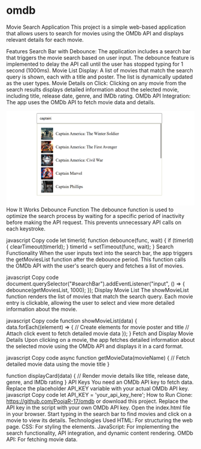 # omdb
Movie Search Application
This project is a simple web-based application that allows users to search for movies using the OMDb API and displays relevant details for each movie.

Features
Search Bar with Debounce: The application includes a search bar that triggers the movie search based on user input. The debounce feature is implemented to delay the API call until the user has stopped typing for 1 second (1000ms).
Movie List Display: A list of movies that match the search query is shown, each with a title and poster. The list is dynamically updated as the user types.
Movie Details on Click: Clicking on any movie from the search results displays detailed information about the selected movie, including title, release date, genre, and IMDb rating.
OMDb API Integration: The app uses the OMDb API to fetch movie data and details.

![Demo](https://github.com/PoojaR-17/omdb/blob/main/SS.png)
How It Works
Debounce Function
The debounce function is used to optimize the search process by waiting for a specific period of inactivity before making the API request. This prevents unnecessary API calls on each keystroke.

javascript
Copy code
let timerId;
function debounce(func, wait) {
  if (timerId) {
    clearTimeout(timerId);
  }
  timerId = setTimeout(func, wait);
}
Search Functionality
When the user inputs text into the search bar, the app triggers the getMoviesList function after the debounce period. This function calls the OMDb API with the user's search query and fetches a list of movies.

javascript
Copy code
document.querySelector("#searchBar").addEventListener("input", () => {
  debounce(getMoviesList, 1000);
});
Display Movie List
The showMovieList function renders the list of movies that match the search query. Each movie entry is clickable, allowing the user to select and view more detailed information about the movie.

javascript
Copy code
function showMovieList(data) {
  data.forEach((element) => {
    // Create elements for movie poster and title
    // Attach click event to fetch detailed movie data
  });
}
Fetch and Display Movie Details
Upon clicking on a movie, the app fetches detailed information about the selected movie using the OMDb API and displays it in a card format.

javascript
Copy code
async function getMovieData(movieName) {
  // Fetch detailed movie data using the movie title
}

function displayCard(data) {
  // Render movie details like title, release date, genre, and IMDb rating
}
API Keys
You need an OMDb API key to fetch data. Replace the placeholder API_KEY variable with your actual OMDb API key.
javascript
Copy code
let API_KEY = 'your_api_key_here';
How to Run
Clone: https://github.com/PoojaR-17/omdb
or download this project.
Replace the API key in the script with your own OMDb API key.
Open the index.html file in your browser.
Start typing in the search bar to find movies and click on a movie to view its details.
Technologies Used
HTML: For structuring the web page.
CSS: For styling the elements.
JavaScript: For implementing the search functionality, API integration, and dynamic content rendering.
OMDb API: For fetching movie data.

